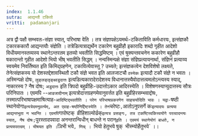 ```yaml
---
index:  1.1.46
sutra:  आद्यन्तौ टकितो
vritti:  padamanjari
---
```


अत्र द्वौ पक्षौ सम्भवतः-संज्ञा स्यात्, परिभाषा वेति । तत्र संज्ञापक्षेऽयमर्थः-टकिताविति कर्मधारयः, इत्संज्ञकौ टकारककारौ आद्यन्तयौः संज्ञेति । तत्रेडित्यत्राद्यर्थेन टकारेण बहुव्रीहौ इकारादिः शब्दो गृहीत आदेशो विधीयमानस्तव्यस्य स्थानेऽन्तरतम इतव्यो भवतीति सिद्धमिष्टम् । एवं षुक्यन्तवचनेन ककारेण बहुव्रीहौ षकारान्तो गृहीत आदेशो भियो भीष् भवतीति सिद्धम् ।
नन्वस्मिन्पक्षे संज्ञा संज्ञिप्रत्यायनार्था, संज्ञिनं प्रत्याय्य स्वयमेव निवर्तिष्यत इति किमिद्ग्रहणेन, टकावित्येवास्तु ? उच्यते; इत्संज्ञकत्वेन देशविशेषो लक्ष्यते, तेनेत्संज्ञकस्य यो देशस्तद्देशावस्थितौ टकौ संज्ञे भवत इति आलजाटचौ `ठस्येकः` इत्यादौ टकौ संज्ञे न भवतः । अस्मिन्पक्षे दोषः, `लुङ्लङ्लृङ्क्ष्वडुदात्तः` इत्यडित्यकारादेरादेशस्य विधानात्तस्यैवोदात्तत्वमलोऽन्त्यस्य स्याद्, नाकारस्य ? नैष दोषः; `अडुदात्तः` इति त्रिपदो बहुव्रीहिः-उदात्तोऽकार आदिरस्येति । विशेषणस्याप्युदात्तस्य सौत्रः परिनिपातः । एवमपि --`आडजादीनाम्` इत्यत्रोदात्तग्रहणमेवानुवर्त्तत इति बहुव्रीहेरसम्भवाद्दोषः, तस्मात्परिभाषापक्षमाश्रित्याह-`आदिष्टिद्भवतीति । परेण परिभाषाप्रकरणेन साहचर्यादिति भावः । यद्वा-`षष्ठी स्थानेयोगा` इत्यत्रेदमनुवर्त्यम्, अत एवाह-षष्ठीनिर्द्दिष्टस्येति । तेन `चरेष्टः`,`आतोऽनुपसर्गे कः` इत्यादयः प्रत्यया आद्यन्तभूता न भवन्ति । एवमपि `गापोष्टक्` `व्रीहिशाल्योर्ढक्` इत्यत्र प्रसङ्गः, तत्र टकष्टित्त्वकित्त्वयोगे परत्वादन्त्यः स्यात्, नैष दोषः; `पुरस्तादपवादा अनन्तरान्विधीन् बाधन्ते न परान्` इति । एवमयं स्थानेयोगं बाधते, न प्रत्ययपरत्वम् । भीषयत इति । `ञिभी भये`, णिच् । `भियो हेतुभये षुक्` `भीस्म्योर्हेतुभये` ।।
